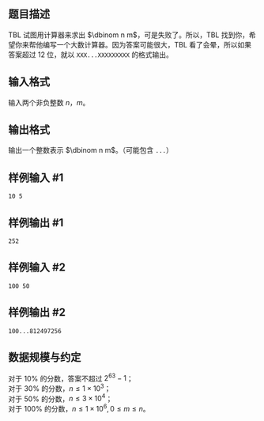 ## 题目描述

TBL 试图用计算器来求出 $\dbinom n m$，可是失败了。所以，TBL 找到你，希望你来帮他编写一个大数计算器。因为答案可能很大，TBL 看了会晕，所以如果答案超过 $12$ 位，就以 `XXX...XXXXXXXXX` 的格式输出。

## 输入格式

输入两个非负整数 $n$，$m$。

## 输出格式

输出一个整数表示 $\dbinom n m$。（可能包含 `...`）

## 样例输入 #1
```plain
10 5
```
## 样例输出 #1
```plain
252
```
## 样例输入 #2
```plain
100 50
```


## 样例输出 #2
```plain
100...812497256
```


## 数据规模与约定

对于 $10\%$ 的分数，答案不超过 $2^{63}-1$；         
对于 $30\%$ 的分数，$n \leq 1\times 10^3$；        
对于 $50\%$ 的分数，$n \leq 3\times 10^4$；       
对于 $100\%$ 的分数，$n \leq 1\times 10^6,0\leq m\leq n$。
